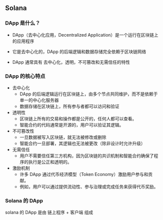 ## Solana

### DApp 是什么？

- DApp（去中心化应用，Decentralized Application）是一个运行在区块链上的应用程序

- 它是去中心化的，DApp 的后端逻辑和数据存储完全依赖于区块链网络

- DApp 通常具有 去中心化，透明，不可篡改和无需信任的特性

### DApp 的核心特点

- 去中心化
  - DApp 的后端逻辑运行在区块链上，由多个节点共同维护，而不是依赖于单一的中心化服务器
  - 数据存储在区块链上，所有参与者都可以访问和验证
- 透明性
  - 区块链上所有的交易和操作都是公开的，任何人都可以查看。
  - 智能合约的代码通常是开源的，用户可以验证其逻辑。
- 不可篡改性
  - 一旦数据被写入区块链，就无法被修改或删除
  - 智能合约一旦部署，其逻辑也无法被更改（除非设计时允许升级）
- 无需信任
  - 用户不需要信任第三方机构，因为区块链的共识机制和智能合约确保了程序的执行是公正和透明的。
- 激励机制
  - 许多 DApp 通过代币经济模型（Token Economy）激励用户参与和贡献。
  - 例如，用户可以通过提供流动性、参与治理或完成任务来获得代币奖励。

### Solana 的 DApp

solana 的 DApp 是由 链上程序 + 客户端 组成


